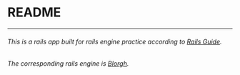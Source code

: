 # README
- - -
###### This is a rails app built for rails engine practice according to [Rails Guide](http://guides.rubyonrails.org/engines.html).
###### The corresponding rails engine is [Blorgh](https://github.com/tonyhsu23/blorgh).